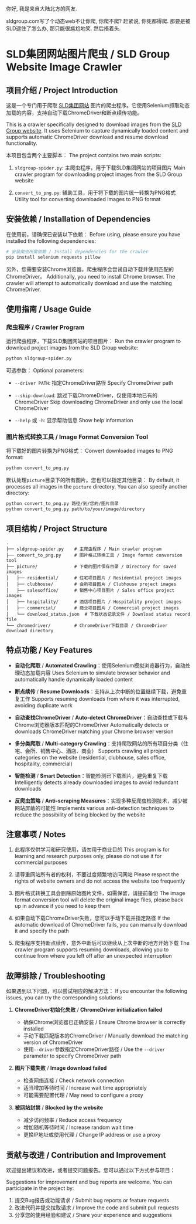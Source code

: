 你好, 我是来自大陆北方的网友.

sldgroup.com写了个动态web不让你爬, 你爬不爬? 赶紧说, 你死都得爬. 那要是被SLD逮住了怎么办, 那只能很尴尬地笑. 然后捂着头.

# SLD集团网站图片爬虫 / SLD Group Website Image Crawler

## 项目介绍 / Project Introduction

这是一个专门用于爬取 [SLD集团网站](https://www.sldgroup.com/) 图片的爬虫程序。它使用Selenium抓取动态加载的内容，支持自动下载ChromeDriver和断点续传功能。

This is a crawler specifically designed to download images from the [SLD Group website](https://www.sldgroup.com/). It uses Selenium to capture dynamically loaded content and supports automatic ChromeDriver download and resume download functionality.

本项目包含两个主要脚本：
The project contains two main scripts:

1. `sldgroup-spider.py`: 主爬虫程序，用于下载SLD集团网站的项目图片
   Main crawler program for downloading project images from the SLD Group website

2. `convert_to_png.py`: 辅助工具，用于将下载的图片统一转换为PNG格式
   Utility tool for converting downloaded images to PNG format

## 安装依赖 / Installation of Dependencies

在使用前，请确保已安装以下依赖：
Before using, please ensure you have installed the following dependencies:

```bash
# 安装爬虫所需依赖 / Install dependencies for the crawler
pip install selenium requests pillow
```

另外，您需要安装Chrome浏览器。爬虫程序会尝试自动下载并使用匹配的ChromeDriver。
Additionally, you need to install Chrome browser. The crawler will attempt to automatically download and use the matching ChromeDriver.

## 使用指南 / Usage Guide

### 爬虫程序 / Crawler Program

运行爬虫程序，下载SLD集团网站的项目图片：
Run the crawler program to download project images from the SLD Group website:

```bash
python sldgroup-spider.py
```

可选参数：
Optional parameters:

- `--driver PATH`: 指定ChromeDriver路径
  Specify ChromeDriver path
  
- `--skip-download`: 跳过下载ChromeDriver，仅使用本地已有的ChromeDriver
  Skip downloading ChromeDriver and only use the local ChromeDriver
  
- `--help` 或 `-h`: 显示帮助信息
  Show help information

### 图片格式转换工具 / Image Format Conversion Tool

将下载好的图片转换为PNG格式：
Convert downloaded images to PNG format:

```bash
python convert_to_png.py
```

默认处理`picture`目录下的所有图片。您也可以指定其他目录：
By default, it processes all images in the `picture` directory. You can also specify another directory:

```bash
python convert_to_png.py 路径/到/您的/图片目录
python convert_to_png.py path/to/your/image/directory
```

## 项目结构 / Project Structure

```
.
├── sldgroup-spider.py    # 主爬虫程序 / Main crawler program
├── convert_to_png.py     # 图片格式转换工具 / Image format conversion tool
├── picture/              # 下载的图片保存目录 / Directory for saved images
│   ├── residential/      # 住宅项目图片 / Residential project images
│   ├── clubhouse/        # 会所项目图片 / Clubhouse project images
│   ├── salesoffice/      # 销售中心项目图片 / Sales office project images
│   ├── hospitality/      # 酒店项目图片 / Hospitality project images
│   ├── commercial/       # 商业项目图片 / Commercial project images
│   └── download_status.json  # 下载状态记录文件 / Download status record file
└── chromedriver/         # ChromeDriver下载目录 / ChromeDriver download directory
```

## 特点功能 / Key Features

- **自动化爬取** / **Automated Crawling**：使用Selenium模拟浏览器行为，自动处理动态加载内容
  Uses Selenium to simulate browser behavior and automatically handle dynamically loaded content

- **断点续传** / **Resume Downloads**：支持从上次中断的位置继续下载，避免重复工作
  Supports resuming downloads from where it was interrupted, avoiding duplicate work

- **自动查找ChromeDriver** / **Auto-detect ChromeDriver**：自动查找或下载与Chrome浏览器版本匹配的ChromeDriver
  Automatically detects or downloads ChromeDriver matching your Chrome browser version

- **多分类爬取** / **Multi-category Crawling**：支持爬取网站的所有项目分类（住宅、会所、销售中心、酒店、商业）
  Supports crawling all project categories on the website (residential, clubhouse, sales office, hospitality, commercial)

- **智能检测** / **Smart Detection**：智能检测已下载图片，避免重复下载
  Intelligently detects already downloaded images to avoid redundant downloads

- **反爬虫策略** / **Anti-scraping Measures**：实现多种反爬虫检测技术，减少被网站屏蔽的可能性
  Implements various anti-detection techniques to reduce the possibility of being blocked by the website

## 注意事项 / Notes

1. 此程序仅供学习和研究使用，请勿用于商业目的
   This program is for learning and research purposes only, please do not use it for commercial purposes

2. 请尊重网站所有者的权利，不要过度频繁地访问网站
   Please respect the rights of website owners and do not access the website too frequently

3. 图片格式转换工具会删除原始图片文件，如需保留，请提前备份
   The image format conversion tool will delete the original image files, please back up in advance if you need to keep them

4. 如果自动下载ChromeDriver失败，您可以手动下载并指定路径
   If the automatic download of ChromeDriver fails, you can manually download it and specify the path

5. 爬虫程序支持断点续传，意外中断后可以继续从上次中断的地方开始下载
   The crawler program supports resuming downloads, allowing you to continue from where you left off after an unexpected interruption

## 故障排除 / Troubleshooting

如果遇到以下问题，可以尝试相应的解决方法：
If you encounter the following issues, you can try the corresponding solutions:

1. **ChromeDriver初始化失败** / **ChromeDriver initialization failed**
   - 确保Chrome浏览器已正确安装 / Ensure Chrome browser is correctly installed
   - 手动下载匹配版本的ChromeDriver / Manually download the matching version of ChromeDriver
   - 使用`--driver`参数指定ChromeDriver路径 / Use the `--driver` parameter to specify ChromeDriver path

2. **图片下载失败** / **Image download failed**
   - 检查网络连接 / Check network connection
   - 适当增加等待时间 / Increase wait time appropriately
   - 可能需要配置代理 / May need to configure a proxy

3. **被网站封禁** / **Blocked by the website**
   - 减少访问频率 / Reduce access frequency
   - 增加随机等待时间 / Increase random wait time
   - 更换IP地址或使用代理 / Change IP address or use a proxy

## 贡献与改进 / Contribution and Improvement

欢迎提出建议和改进，或者提交问题报告。您可以通过以下方式参与项目：

Suggestions for improvement and bug reports are welcome. You can participate in the project by:

1. 提交Bug报告或功能请求 / Submit bug reports or feature requests
2. 改进代码并提交拉取请求 / Improve the code and submit pull requests
3. 分享您的使用经验和建议 / Share your experience and suggestions

